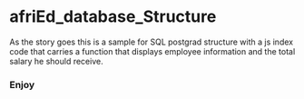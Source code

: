 # afriEd_database_Structure

As the story goes this is a sample for SQL postgrad structure with a js index code that carries a function that displays employee information and the total salary he should receive.

### Enjoy
